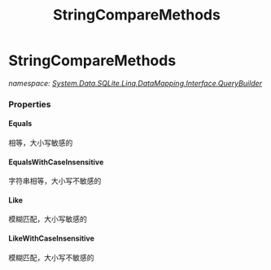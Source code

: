 ﻿---
title: StringCompareMethods
---

# StringCompareMethods
_namespace: [System.Data.SQLite.Linq.DataMapping.Interface.QueryBuilder](N-System.Data.SQLite.Linq.DataMapping.Interface.QueryBuilder.html)_






### Properties

#### Equals
相等，大小写敏感的
#### EqualsWithCaseInsensitive
字符串相等，大小写不敏感的
#### Like
模糊匹配，大小写敏感的
#### LikeWithCaseInsensitive
模糊匹配，大小写不敏感的
